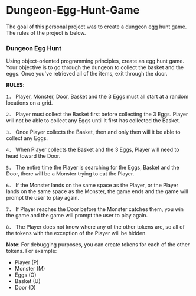 # Dungeon-Egg-Hunt-Game
The goal of this personal project was to create a dungeon egg hunt game. The rules of the project is below.

### Dungeon Egg Hunt

Using object-oriented programming principles, create an egg hunt game. Your objective is to go through the dungeon to collect the basket and the eggs. Once you've retrieved all of the items, exit through the door.

**RULES**:

`1. ` Player, Monster, Door, Basket and the 3 Eggs must all start at a random locations on a grid.

`2. ` Player must collect the Basket first before collecting the 3 Eggs. Player will not be able to collect any Eggs until it first has collected the Basket.

`3. ` Once Player collects the Basket, then and only then will it be able to collect any Eggs.

`4. ` When Player collects the Basket and the 3 Eggs, Player will need to head toward the Door.

`5. ` The entire time the Player is searching for the Eggs, Basket and the Door, there will be a Monster trying to eat the Player.

`6. ` If the Monster lands on the same space as the Player, or the Player lands on the same space as the Monster, the game ends and the game will prompt the user to play again.

`7. ` If Player reaches the Door before the Monster catches them, you win the game and the game will prompt the user to play again.

`8. ` The Player does not know where any of the other tokens are, so all of the tokens with the exception of the Player will be hidden.

**Note**: For debugging purposes, you can create tokens for each of the other tokens. For example:<br>
* Player (P)
* Monster (M)
* Eggs (O)
* Basket (U)
* Door (D)
